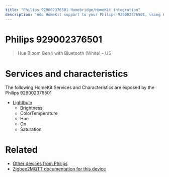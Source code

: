 ```yaml
---
title: "Philips 929002376501 Homebridge/HomeKit integration"
description: "Add HomeKit support to your Philips 929002376501, using Homebridge, Zigbee2MQTT and homebridge-z2m."
---
```

<!---
This file has been GENERATED using src/docgen/docgen.ts
DO NOT EDIT THIS FILE MANUALLY!
-->
# Philips 929002376501
> Hue Bloom Gen4 with Bluetooth (White) - US


# Services and characteristics
The following HomeKit Services and Characteristics are exposed by
the Philips 929002376501

* [Lightbulb](../../light.md)
  * Brightness
  * ColorTemperature
  * Hue
  * On
  * Saturation


# Related
* [Other devices from Philips](../index.md#philips)
* [Zigbee2MQTT documentation for this device](https://www.zigbee2mqtt.io/devices/929002376501.html)